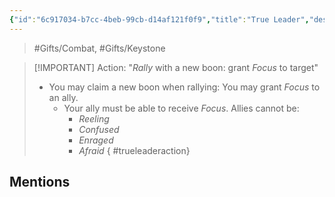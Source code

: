 ```yaml
---
{"id":"6c917034-b7cc-4beb-99cb-d14af121f0f9","title":"True Leader","description":"You can Rally to Focus targets.","publish":true,"date_created":"Sunday, March 31st 2024, 3:14:01 pm","date_modified":"Saturday, April 13th 2024, 11:44:56 pm","cssclasses":["mado-heading"],"path":"Tabletop/Campaigns/And A Thousand Years More/Inventory/Gifts/True Leader.md","permalink":"/tabletop/campaigns/and-a-thousand-years-more/inventory/gifts/true-leader/","PassFrontmatter":true}
---
```



> #Gifts/Combat, #Gifts/Keystone

> [!IMPORTANT] Action: "*Rally* with a new boon: grant *Focus* to target"
> - You may claim a new boon when rallying: You may grant *Focus* to an ally.
> 	- Your ally must be able to receive *Focus*. Allies cannot be:
> 		- *Reeling*
> 		- *Confused*
> 		- *Enraged*
> 		- *Afraid*
{ #trueleaderaction}


## Mentions


